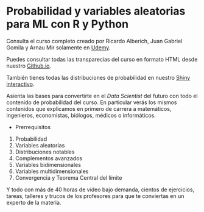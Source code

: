 # Probabilidad y variables aleatorias para ML con R y Python

Consulta el curso completo creado por Ricardo Alberich, Juan Gabriel Gomila y Arnau Mir solamente en [Udemy](https://www.udemy.com/course/probabilidad-y-variables-aleatorias-para-ml-con-r-y-python/?couponCode=B85F8D52148DF5AAD8F7).

Puedes consultar todas las transparecias del curso en formato HTML desde nuestro [Github.io](https://joanby.github.io/bookdown-probabilidad/).

También tienes todas las distribuciones de probabilidad en nuestro [Shiny interactivo](https://joanby.shinyapps.io/DistribucionesNotables/).

Asienta las bases para convertirte en el *Data Scientist* del futuro con todo el contenido de probabilidad del curso. En particular verás los mismos contenidos que explicamos en primero de carrera a matemáticos, ingenieros, economistas, biólogos, médicos o informáticos. 

+  Prerrequisitos
1. Probabilidad
2. Variables aleatorias
3. Distribuciones notables
4. Complementos avanzados
5. Variables bidimensionales
6. Variables multidimensionales
7. Convergencia y Teorema Central del límite

Y todo con más de 40 horas de vídeo bajo demanda, cientos de ejercicios, tareas, talleres y trucos de los profesores para que te conviertas en un experto de la materia.
